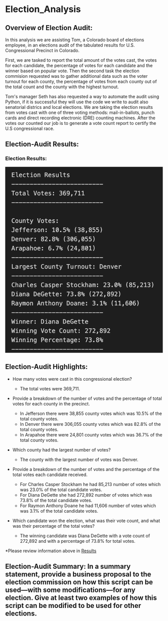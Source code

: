 # Election_Analysis


## Overview of Election Audit:

In this analysis we are assisting Tom, a Colorado board of elections employee, in an elections audit of the tabulated results for U.S. Congressional Precinct in Colorado. 

First, we are tasked to report the total amount of the votes cast, the votes for each candidate, the percentage of votes for each candidate and the winner based on popular vote. Then the second task the election commision requested was to gather additional data such as the voter turnout for each county, the percentage of votes from each county out of the total count and the county with the highest turnout.

Tom's manager Seth has also requested a way to automate the audit using Python, if it is successful they will use the code we write to audit also senatorial districs and local elections. We are taking the election results from votes cast with one of three voting methods: mail-in-ballots, punch cards and direct recording electronic (DRE) counting machines. After the votes our counted our job is to generate a vote count report to certify the U.S congressional race. 


## Election-Audit Results:

### Election Results: 

![Election_Results](https://github.com/Lesliec87/Election_Analysis/blob/main/Resources_3/Election_Results.png)

## Election-Audit Highlights:

- How many votes were cast in this congressional election?
  - The total votes were 369,711.
  
- Provide a breakdown of the number of votes and the percentage of total votes for each county in the precinct.
   - In Jefferson there were 38,855 county votes which was 10.5% of the total county votes.
   - In Denver there were 306,055 county votes which was 82.8% of the total county votes.
   - In Arapahoe there were 24,801 county votes which was 36.7% of the total county votes.
   
- Which county had the largest number of votes?
   - The county with the largest number of votes was Denver.
   
- Provide a breakdown of the number of votes and the percentage of the total votes each candidate received.
   - For Charles Casper Stockham he had 85,213 number of votes which was 23.0% of the total candidate votes.
   - For Diana DeGette she had 272,892 number of votes which was 73.8% of the total candidate votes.
   - For Raymon Anthony Doane he had 11,606 number of votes which was 3.1% of the total candidate votes.
   
- Which candidate won the election, what was their vote count, and what was their percentage of the total votes?
  - The winning candidate was Diana DeGette with a vote count of 272,892 and with a percentage of 73.8% for total votes.

 *Please review information above in [Results](#Election_Results)

## Election-Audit Summary: In a summary statement, provide a business proposal to the election commission on how this script can be used—with some modifications—for   any election. Give at least two examples of how this script can be modified to be used for other elections.



